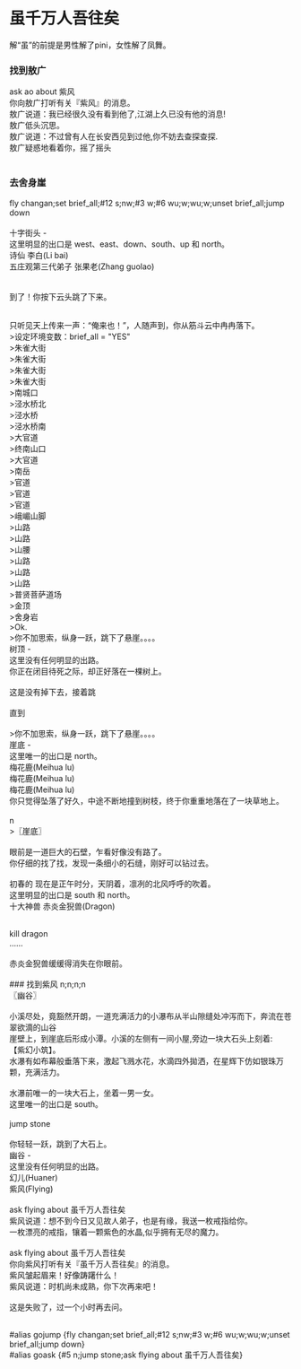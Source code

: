 
# 虽千万人吾往矣
解“虽”的前提是男性解了pini，女性解了凤舞。

### 找到敖广
ask ao about 紫风<br>
你向敖广打听有关『紫风』的消息。<br>
敖广说道：我已经很久没有看到他了,江湖上久已没有他的消息!<br>
敖广低头沉思。<br>
敖广说道：不过曾有人在长安西见到过他,你不妨去查探查探.<br>
敖广疑惑地看着你，摇了摇头<br>
<br>
### 去舍身崖
fly changan;set brief_all;#12 s;nw;#3 w;#6 wu;w;wu;w;unset brief_all;jump down<br>
<br>
十字街头 - <br>
      这里明显的出口是 west、east、down、south、up 和 north。<br>
  诗仙 李白(Li bai)<br>
  五庄观第三代弟子 张果老(Zhang guolao)<br>
<br>
<br>
到了！你按下云头跳了下来。<br>
<br>
<p>
只听见天上传来一声：“俺来也！”，人随声到，你从筋斗云中冉冉落下。<br>
>设定环境变数：brief_all = "YES"<br>
>朱雀大街<br>
>朱雀大街<br>
>朱雀大街<br>
>朱雀大街<br>
>南城口<br>
>泾水桥北<br>
>泾水桥<br>
>泾水桥南<br>
>大官道<br>
>终南山口<br>
>大官道<br>
>南岳<br>
>官道<br>
>官道<br>
>官道<br>
>峨嵋山脚<br>
>山路<br>
>山路<br>
>山腰<br>
>山路<br>
>山路<br>
>山路<br>
>普贤菩萨道场<br>
>金顶<br>
>舍身岩<br>
>Ok.<br>
>你不加思索，纵身一跃，跳下了悬崖。。。。<br>
树顶 - <br>
      这里没有任何明显的出路。<br>
你正在闭目待死之际，却正好落在一棵树上。<br>
<br>
这是没有掉下去，接着跳<br>
<br>
直到<br>
<br>
>你不加思索，纵身一跃，跳下了悬崖。。。。<br>
崖底 - <br>
      这里唯一的出口是 north。<br>
  梅花鹿(Meihua lu)<br>
  梅花鹿(Meihua lu)<br>
  梅花鹿(Meihua lu)<br>
你只觉得坠落了好久，中途不断地撞到树枝，终于你重重地落在了一块草地上。<br>
<br>
n<br>
>〖崖底〗  <br>
<br>
    眼前是一道巨大的石壁，乍看好像没有路了。<br>
    你仔细的找了找，发现一条细小的石缝，刚好可以钻过去。<br>
<br>
    初春的 现在是正午时分，天阴着，凛冽的北风呼呼的吹着。<br>
    这里明显的出口是 south 和 north。<br>
  十大神兽 赤炎金猊兽(Dragon)<br>
<br>
</p>
kill dragon<br>
……<br>
<br>
赤炎金猊兽缓缓得消失在你眼前。<br>
<br>
### 找到紫风
n;n;n;n<br>
〖幽谷〗  <br>
<br>
    小溪尽处，竟豁然开朗，一道充满活力的小瀑布从半山隙缝处冲泻而下，奔流在苍翠欲滴的山谷<br>
    崖壁上，到崖底后形成小潭。小溪的左侧有一间小屋,旁边一块大石头上刻着:<br>
                                                                        【紫幻小筑】。<br>
    水瀑有如布幕般垂落下来，激起飞溅水花，水滴四外拋洒，在星辉下仿如银珠万颗，充满活力。<br>
<br>
    水瀑前唯一的一块大石上，坐着一男一女。<br>
    这里唯一的出口是 south。<br>
<br>
jump stone<br>
<br>
你轻轻一跃，跳到了大石上。<br>
幽谷 - <br>
      这里没有任何明显的出路。<br>
   幻儿(Huaner)<br>
   紫风(Flying)<br>
<br>
ask flying about 虽千万人吾往矣<br>
紫风说道：想不到今日又见故人弟子，也是有缘，我送一枚戒指给你。<br>
一枚漂亮的戒指，镶着一颗紫色的水晶,似乎拥有无尽的魔力。<br>
<br>
ask flying about 虽千万人吾往矣<br>
你向紫风打听有关『虽千万人吾往矣』的消息。<br>
紫风皱起眉来！好像踌躇什么！<br>
紫风说道：时机尚未成熟，你下次再来吧！<br>
<br>
这是失败了，过一个小时再去问。<br>
<br>
<p>
#alias gojump {fly changan;set brief_all;#12 s;nw;#3 w;#6 wu;w;wu;w;unset brief_all;jump down}<br>
#alias goask {#5 n;jump stone;ask flying about 虽千万人吾往矣}<br>
<br></p>
